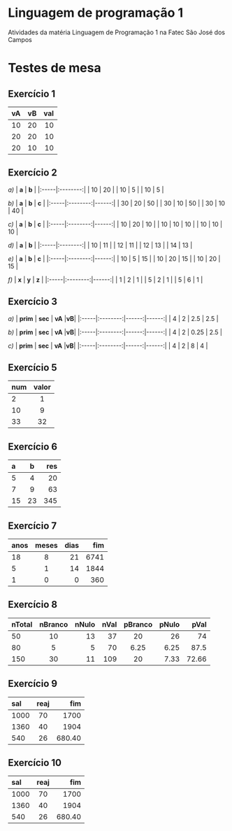 # Linguagem de programação 1
Atividades da matéria Linguagem de Programação 1 na Fatec São José dos Campos

# Testes de mesa

## Exercício 1

| **vA** |  **vB**  | **val** |
|:-----|:--------:|------:|
| 10   | 20 |  10 |
| 20   | 20 |  10 |
| 20   | 10 |  10 |


## Exercício 2

_a)_
| **a** |  **b**  |
|:-----|:--------:|
| 10   | 20 |
| 10   | 5 |
| 10   | 5 |

_b)_
| **a** |  **b**  | **c** |
|:-----|:--------:|------:|
| 30   | 20 |  50 |
| 30   | 10 |  50 |
| 30  | 10 |  40 |

_c)_
| **a** |  **b**  | **c** |
|:-----|:--------:|------:|
| 10   | 20 |  10 |
| 10   | 10 |  10 |
| 10   | 10 |  10 |

_d)_
| **a** |  **b**  |
|:-----|:--------:|
| 10   | 11 |
| 12   | 11 |
| 12   | 13 |
| 14   | 13 |

_e)_
| **a** |  **b**  | **c** |
|:-----|:--------:|------:|
| 10   | 5 |  15 |
| 10   | 20 |  15 |
| 10   | 20 |  15 |

_f)_
| **x** |  **y**  | **z** |
|:-----|:--------:|------:|
| 1   | 2 |  1 |
| 5   | 2 |  1 |
| 5   | 6 |  1 |


## Exercício 3

_a)_
| **prim** |  **sec**  | **vA** |**vB**|
|:-----|:--------:|------:|------:|
| 4   | 2 |  2.5 | 2.5 |


_b)_
| **prim** |  **sec**  | **vA** |**vB**|
|:-----|:--------:|------:|------:|
| 4   | 2 |  0.25 | 2.5 |

_c)_
| **prim** |  **sec**  | **vA** |**vB**|
|:-----|:--------:|------:|------:|
| 4   | 2 |  8 | 4 |


## Exercício 5

| **num** |  **valor**  |
|:-----|:--------:|
| 2   | 1 |
| 10   | 9 |
| 33   | 32 |

## Exercício 6

| **a** |  **b**  | **res** |
|:-----|:--------:|------:|
| 5   | 4 |  20 |
| 7   | 9 |  63 |
| 15   | 23 |  345 |

## Exercício 7

| **anos** |  **meses**  | **dias** | **fim**|
|:-----|:--------:|------:|------:|
| 18   | 8 |  21 | 6741 |
| 5   | 1 |  14 | 1844 |
| 1   | 0 |  0 | 360 |

## Exercício 8

| **nTotal** |  **nBranco**  | **nNulo** | **nVal**|  **pBranco**  | **pNulo** | **pVal**|
|:-----|:--------:|------:|------:|:--------:|------:|------:|
| 50   | 10 |  13 | 37 | 20 |  26 | 74 |
| 80   | 5 |  5 | 70 | 6.25 |  6.25 | 87.5 |
| 150   | 30 |  11 | 109 | 20 |  7.33 | 72.66 |

## Exercício 9

| **sal** |  **reaj**  | **fim** |
|:-----|:--------:|------:|
| 1000   | 70 |  1700 |
| 1360   | 40 |  1904 |
| 540   | 26 |  680.40 |


## Exercício 10

| **sal** |  **reaj**  | **fim** |
|:-----|:--------:|------:|
| 1000   | 70 |  1700 |
| 1360   | 40 |  1904 |
| 540   | 26 |  680.40 |
